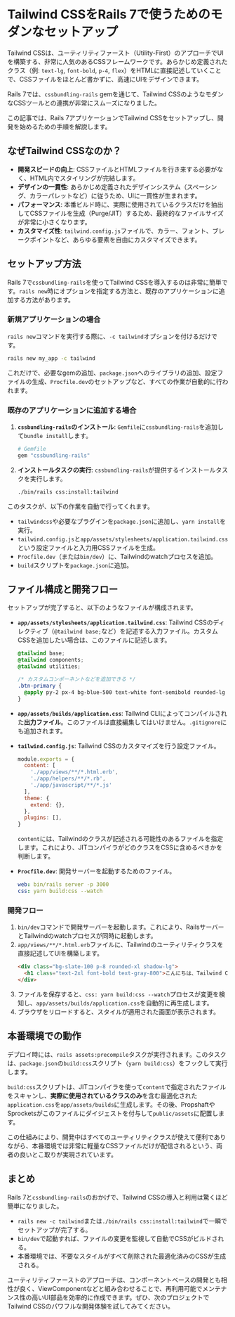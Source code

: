 # Tailwind CSSをRails 7で使うためのモダンなセットアップ

Tailwind CSSは、ユーティリティファースト（Utility-First）のアプローチでUIを構築する、非常に人気のあるCSSフレームワークです。あらかじめ定義されたクラス（例: `text-lg`, `font-bold`, `p-4`, `flex`）をHTMLに直接記述していくことで、CSSファイルをほとんど書かずに、高速にUIをデザインできます。

Rails 7では、`cssbundling-rails` gemを通じて、Tailwind CSSのようなモダンなCSSツールとの連携が非常にスムーズになりました。

この記事では、Rails 7アプリケーションでTailwind CSSをセットアップし、開発を始めるための手順を解説します。

## なぜTailwind CSSなのか？

- **開発スピードの向上**: CSSファイルとHTMLファイルを行き来する必要がなく、HTML内でスタイリングが完結します。
- **デザインの一貫性**: あらかじめ定義されたデザインシステム（スペーシング、カラーパレットなど）に従うため、UIに一貫性が生まれます。
- **パフォーマンス**: 本番ビルド時に、実際に使用されているクラスだけを抽出してCSSファイルを生成（Purge/JIT）するため、最終的なファイルサイズが非常に小さくなります。
- **カスタマイズ性**: `tailwind.config.js`ファイルで、カラー、フォント、ブレークポイントなど、あらゆる要素を自由にカスタマイズできます。

## セットアップ方法

Rails 7で`cssbundling-rails`を使ってTailwind CSSを導入するのは非常に簡単です。`rails new`時にオプションを指定する方法と、既存のアプリケーションに追加する方法があります。

### 新規アプリケーションの場合

`rails new`コマンドを実行する際に、`-c tailwind`オプションを付けるだけです。

```bash
rails new my_app -c tailwind
```

これだけで、必要なgemの追加、`package.json`へのライブラリの追加、設定ファイルの生成、`Procfile.dev`のセットアップなど、すべての作業が自動的に行われます。

### 既存のアプリケーションに追加する場合

1.  **`cssbundling-rails`のインストール**: `Gemfile`に`cssbundling-rails`を追加して`bundle install`します。

    ```ruby
    # Gemfile
    gem "cssbundling-rails"
    ```

2.  **インストールタスクの実行**: `cssbundling-rails`が提供するインストールタスクを実行します。

    ```bash
    ./bin/rails css:install:tailwind
    ```

このタスクが、以下の作業を自動で行ってくれます。

- `tailwindcss`や必要なプラグインを`package.json`に追加し、`yarn install`を実行。
- `tailwind.config.js`と`app/assets/stylesheets/application.tailwind.css`という設定ファイルと入力用CSSファイルを生成。
- `Procfile.dev`（または`bin/dev`）に、Tailwindのwatchプロセスを追加。
- `build`スクリプトを`package.json`に追加。

## ファイル構成と開発フロー

セットアップが完了すると、以下のようなファイルが構成されます。

- **`app/assets/stylesheets/application.tailwind.css`**: Tailwind CSSのディレクティブ（`@tailwind base;`など）を記述する入力ファイル。カスタムCSSを追加したい場合は、このファイルに記述します。

  ```css
  @tailwind base;
  @tailwind components;
  @tailwind utilities;

  /* カスタムコンポーネントなどを追加できる */
  .btn-primary {
    @apply py-2 px-4 bg-blue-500 text-white font-semibold rounded-lg shadow-md;
  }
  ```

- **`app/assets/builds/application.css`**: Tailwind CLIによってコンパイルされた**出力ファイル**。このファイルは直接編集してはいけません。`.gitignore`にも追加されます。

- **`tailwind.config.js`**: Tailwind CSSのカスタマイズを行う設定ファイル。

  ```javascript
  module.exports = {
    content: [
      './app/views/**/*.html.erb',
      './app/helpers/**/*.rb',
      './app/javascript/**/*.js'
    ],
    theme: {
      extend: {},
    },
    plugins: [],
  }
  ```
  `content`には、Tailwindのクラスが記述される可能性のあるファイルを指定します。これにより、JITコンパイラがどのクラスをCSSに含めるべきかを判断します。

- **`Procfile.dev`**: 開発サーバーを起動するためのファイル。

  ```yaml
  web: bin/rails server -p 3000
  css: yarn build:css --watch
  ```

### 開発フロー

1.  `bin/dev`コマンドで開発サーバーを起動します。これにより、RailsサーバーとTailwindのwatchプロセスが同時に起動します。
2.  `app/views/**/*.html.erb`ファイルに、Tailwindのユーティリティクラスを直接記述してUIを構築します。
    ```html
    <div class="bg-slate-100 p-8 rounded-xl shadow-lg">
      <h1 class="text-2xl font-bold text-gray-800">こんにちは、Tailwind CSS!</h1>
    </div>
    ```
3.  ファイルを保存すると、`css: yarn build:css --watch`プロセスが変更を検知し、`app/assets/builds/application.css`を自動的に再生成します。
4.  ブラウザをリロードすると、スタイルが適用された画面が表示されます。

## 本番環境での動作

デプロイ時には、`rails assets:precompile`タスクが実行されます。このタスクは、`package.json`の`build:css`スクリプト（`yarn build:css`）をフックして実行します。

`build:css`スクリプトは、JITコンパイラを使って`content`で指定されたファイルをスキャンし、**実際に使用されているクラスのみ**を含む最適化された`application.css`を`app/assets/builds`に生成します。その後、PropshaftやSprocketsがこのファイルにダイジェストを付与して`public/assets`に配置します。

この仕組みにより、開発中はすべてのユーティリティクラスが使えて便利でありながら、本番環境では非常に軽量なCSSファイルだけが配信されるという、両者の良いとこ取りが実現されています。

## まとめ

Rails 7と`cssbundling-rails`のおかげで、Tailwind CSSの導入と利用は驚くほど簡単になりました。

- `rails new -c tailwind`または`./bin/rails css:install:tailwind`で一瞬でセットアップが完了する。
- `bin/dev`で起動すれば、ファイルの変更を監視して自動でCSSがビルドされる。
- 本番環境では、不要なスタイルがすべて削除された最適化済みのCSSが生成される。

ユーティリティファーストのアプローチは、コンポーネントベースの開発とも相性が良く、ViewComponentなどと組み合わせることで、再利用可能でメンテナンス性の高いUI部品を効率的に作成できます。ぜひ、次のプロジェクトでTailwind CSSのパワフルな開発体験を試してみてください。
